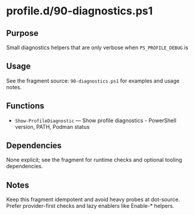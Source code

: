 profile.d/90-diagnostics.ps1
============================

Purpose
-------
Small diagnostics helpers that are only verbose when `PS_PROFILE_DEBUG` is

Usage
-----
See the fragment source: `90-diagnostics.ps1` for examples and usage notes.

Functions
---------
- `Show-ProfileDiagnostic` — Show profile diagnostics - PowerShell version, PATH, Podman status

Dependencies
------------
None explicit; see the fragment for runtime checks and optional tooling dependencies.

Notes
-----
Keep this fragment idempotent and avoid heavy probes at dot-source. Prefer provider-first checks and lazy enablers like Enable-* helpers.
